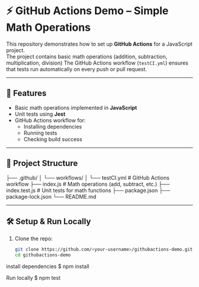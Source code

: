# ⚡ GitHub Actions Demo – Simple Math Operations

This repository demonstrates how to set up **GitHub Actions** for a JavaScript project.  
The project contains basic math operations (addition, subtraction, multiplication, division) 
The GitHub Actions workflow (`testCI.yml`) ensures that tests run automatically on every push or pull request.

---

## 🚀 Features
- Basic math operations implemented in **JavaScript**
- Unit tests using **Jest** 
- GitHub Actions workflow for:
  - Installing dependencies
  - Running tests
  - Checking build success

---

## 📂 Project Structure
├── .github/
│ └── workflows/
│ └── testCI.yml # GitHub Actions workflow
├── index.js # Math operations (add, subtract, etc.)
├── index.test.js # Unit tests for math functions
├── package.json
├── package-lock.json
└── README.md



---

## 🛠️ Setup & Run Locally
1. Clone the repo:
   ```bash
   git clone https://github.com/<your-username>/githubactions-demo.git
   cd githubactions-demo

install dependencies
$ npm install

Run locally 
$ npm test



